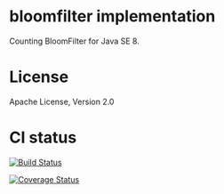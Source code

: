 bloomfilter implementation
==========================

Counting BloomFilter for Java SE 8.

# License

Apache License, Version 2.0

# CI status

[![Build Status](https://travis-ci.org/masahitojp/java-bloomfilter.svg?branch=master)](https://travis-ci.org/masahitojp/java-bloomfilter)

[![Coverage Status](https://coveralls.io/repos/masahitojp/java-bloomfilter/badge.png)](https://coveralls.io/r/masahitojp/java-bloomfilter)
